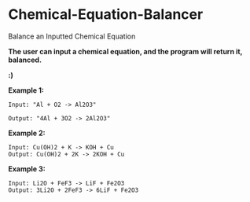 # Chemical-Equation-Balancer
Balance an Inputted Chemical Equation

**The user can input a chemical equation, and the program will return it, balanced.**

**:)**

**Example 1:** 
  
    Input: "Al + O2 -> Al2O3"

    Output: "4Al + 3O2 -> 2Al2O3"

**Example 2:**

    Input: Cu(OH)2 + K -> KOH + Cu
    Output: Cu(OH)2 + 2K -> 2KOH + Cu

**Example 3:**

    Input: Li2O + FeF3 -> LiF + Fe2O3
    Output: 3Li2O + 2FeF3 -> 6LiF + Fe2O3

